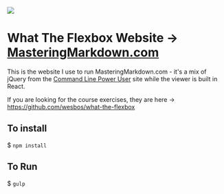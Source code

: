 ![](http://wes.io/ce2H/content)

# What The Flexbox Website → [MasteringMarkdown.com](http://MasteringMarkdown.com)

This is the website I use to run MasteringMarkdown.com - it's a mix of jQuery from the [Command Line Power User](https://github.com/wesbos/Command-Line-Power-User) site while the viewer is built in React. 

If you are looking for the course exercises, they are here → <https://github.com/wesbos/what-the-flexbox>

## To install

$ `npm install`

## To Run

$ `gulp`
